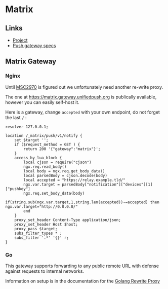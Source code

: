 # Matrix

## Links

* [Project](https://matrix.org)
* [Push gateway specs](https://matrix.org/docs/spec/push_gateway/unstable#post-matrix-push-v1-notify)

## Matrix Gateway

### Nginx

Until [MSC2970](https://github.com/matrix-org/matrix-doc/pull/2970) is figured out we unfortunately
need another re-write proxy. 

The one at https://matrix.gateway.unifiedpush.org is publically available, however you can easily self-host it.

Here is a gateway, change `accepted` with your own endpoint, do not forget the last `/` :

```
resolver 127.0.0.1;

location /_matrix/push/v1/notify {
    set $target '';
    if ($request_method = GET ) {
        return 200 '{"gateway":"matrix"}';
    }
    access_by_lua_block {
        local cjson = require("cjson")
        ngx.req.read_body()
        local body = ngx.req.get_body_data()
        local parsedBody = cjson.decode(body)
        local accepted = "https://relay.example.tld/"
        ngx.var.target = parsedBody["notification"]["devices"][1]["pushkey"]
        ngx.req.set_body_data(body)
        if(string.sub(ngx.var.target,1,string.len(accepted))~=accepted) then ngx.var.target="http://0.0.0.0/"
        end
    }
    proxy_set_header Content-Type application/json;
    proxy_set_header Host $host;
    proxy_pass $target;
    subs_filter_types * ;
    subs_filter '.*' '{}' r;
}

```

### Go

This gateway supports forwarding to any public remote URL with defense against requests to internal networks.

Information on setup is in the documentation for the [Golang Rewrite Proxy](https://github.com/UnifiedPush/common-proxies)


